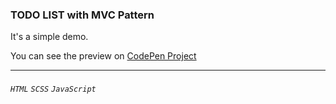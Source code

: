 ### TODO LIST with MVC Pattern

It's a simple demo.

You can see the preview on [CodePen Project](https://codepen.io/wry608/pen/VwLEeqZ)

---

###### `HTML` `SCSS` `JavaScript`
